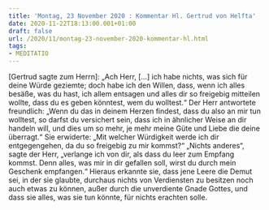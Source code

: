 ```yaml
---
title: 'Montag, 23 November 2020 : Kommentar Hl. Gertrud von Helfta'
date: 2020-11-22T18:13:00.001+01:00
draft: false
url: /2020/11/montag-23-november-2020-kommentar-hl.html
tags: 
- MEDITATIO
---
```


\[Gertrud sagte zum Herrn\]: „Ach Herr, \[…\] ich habe nichts, was sich für deine Würde geziemte; doch habe ich den Willen, dass, wenn ich alles besäße, was du hast, ich allem entsagen und alles dir so freigebig mitteilen wollte, dass du es geben könntest, wem du wolltest.“ Der Herr antwortete freundlich: „Wenn du das in deinem Herzen findest, dass du also an mir tun wolltest, so darfst du versichert sein, dass ich in ähnlicher Weise an dir handeln will, und dies um so mehr, je mehr meine Güte und Liebe die deine überragt.“ Sie erwiderte: „Mit welcher Würdigkeit werde ich dir entgegengehen, da du so freigebig zu mir kommst?“ „Nichts anderes“, sagte der Herr, „verlange ich von dir, als dass du leer zum Empfang kommst. Denn alles, was mir in dir gefallen soll, wirst du durch mein Geschenk empfangen.“ Hieraus erkannte sie, dass jene Leere die Demut sei, in der sie glaubte, durchaus nichts von Verdiensten zu besitzen noch auch etwas zu können, außer durch die unverdiente Gnade Gottes, und dass sie alles, was sie tun könnte, für nichts erachten solle.